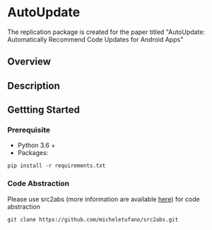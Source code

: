 # AutoUpdate
The replication package is created for the paper titled "AutoUpdate: Automatically Recommend Code Updates for Android Apps"
## Overview

## Description

## Gettting Started
### Prerequisite

- Python 3.6 +
- Packages:

```shell
pip install -r requirements.txt
```

### Code Abstraction
Please use src2abs (more information are available [here](https://github.com/micheletufano/src2abs)) for code abstraction

```shell
git clone https://github.com/micheletufano/src2abs.git
```